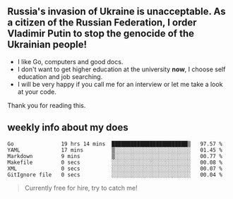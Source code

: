 ## Russia's invasion of Ukraine is unacceptable. As a citizen of the Russian Federation, I order Vladimir Putin to stop the genocide of the Ukrainian people!

- I like Go, computers and good docs.
- I don't want to get higher education at the university **now**, I choose self education and job searching.
- I will be very happy if you call me for an interview or let me take a look at your code.

Thank you for reading this.

## weekly info about my does
<!--START_SECTION:waka-->

```text
Go               19 hrs 14 mins  ████████████████████████▒   97.57 %
YAML             17 mins         ▒░░░░░░░░░░░░░░░░░░░░░░░░   01.45 %
Markdown         9 mins          ▒░░░░░░░░░░░░░░░░░░░░░░░░   00.77 %
Makefile         0 secs          ░░░░░░░░░░░░░░░░░░░░░░░░░   00.08 %
XML              0 secs          ░░░░░░░░░░░░░░░░░░░░░░░░░   00.07 %
GitIgnore file   0 secs          ░░░░░░░░░░░░░░░░░░░░░░░░░   00.04 %
```

<!--END_SECTION:waka-->

> Currently free for hire, try to catch me!
